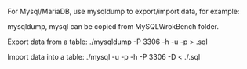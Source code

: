 For Mysql/MariaDB, use mysqldump to export/import data, for example: 

mysqldump, mysql can be copied from MySQLWrokBench folder. 

Export data from a table: 
./mysqldump -P 3306 -h <HOST> -u <userId> -p <password> <TABLENAME> > <tablename>.sql

Import data into a table:
./mysql -u <userId> -p -h <HOST> -P 3306 -D <Database> < ./<tablename>.sql
